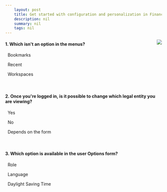 ```yaml
---
    layout: post
    title: Get started with configuration and personalization in Finance and Operations apps 
    description: nil
    summary: nil
    tags: nil
---
```



 <a target="_blank" href="https://docs.microsoft.com/en-us/learn/modules/introduce-configure-personalization-dynamics-365-finance-operations-apps/knowledge-check/"><i class="fas fa-external-link-alt"></i> </a>
 <img align="right" src="https://docs.microsoft.com/en-us/learn/achievements/introduce-configure-personalization-dynamics-365-finance-operations-apps.svg">
####  1. Which isn't an option in the menus?


<i class='fas fa-check-square' style='color: Dodgerblue;'></i> &nbsp;&nbsp;Bookmarks

<i class='far fa-square'></i> &nbsp;&nbsp;Recent

<i class='far fa-square'></i> &nbsp;&nbsp;Workspaces
<br />
<br />
<br />

####  2. Once you're logged in, is it possible to change which legal entity you are viewing?


<i class='fas fa-check-square' style='color: Dodgerblue;'></i> &nbsp;&nbsp;Yes

<i class='far fa-square'></i> &nbsp;&nbsp;No

<i class='far fa-square'></i> &nbsp;&nbsp;Depends on the form
<br />
<br />
<br />

####  3. Which option is available in the user Options form?


<i class='far fa-square'></i> &nbsp;&nbsp;Role

<i class='fas fa-check-square' style='color: Dodgerblue;'></i> &nbsp;&nbsp;Language

<i class='far fa-square'></i> &nbsp;&nbsp;Daylight Saving Time
<br />
<br />
<br />
